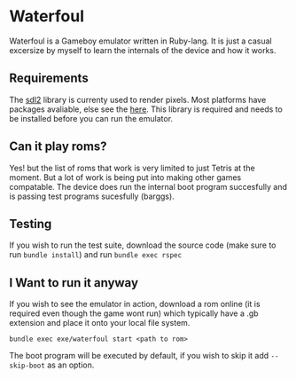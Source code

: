 # Waterfoul
Waterfoul is a Gameboy emulator written in Ruby-lang. It is just a casual excersize by myself to learn the internals
of the device and how it works.

## Requirements
The [sdl2](https://www.libsdl.org/download-2.0.php) library is currenty used to render pixels. Most platforms have packages avaliable, else see the [here](https://wiki.libsdl.org/Installation). This library is required and needs to be installed before you can run the emulator.

## Can it play roms?
Yes! but the list of roms that work is very limited to just Tetris at the moment. But a lot of work is being put into making other games compatable. The device does run the internal boot program succesfully and is passing test programs sucesfully (barggs).

## Testing
If you wish to run the test suite, download the source code (make sure to run `bundle install`) and run `bundle exec rspec`

## I Want to run it anyway
If you wish to see the emulator in action, download a rom online (it is required even though the game wont run) which typically have a .gb extension and place it onto your local file system.

`bundle exec exe/waterfoul start <path to rom>`

The boot program will be executed by default, if you wish to skip it add `--skip-boot` as an option.
